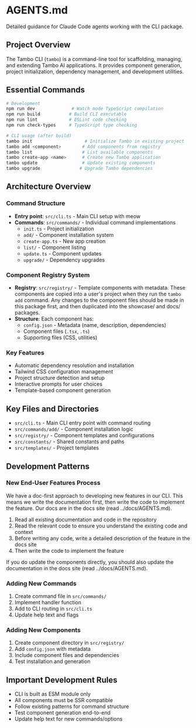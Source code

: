 # AGENTS.md

Detailed guidance for Claude Code agents working with the CLI package.

## Project Overview

The Tambo CLI (`tambo`) is a command-line tool for scaffolding, managing, and extending Tambo AI applications. It provides component generation, project initialization, dependency management, and development utilities.

## Essential Commands

```bash
# Development
npm run dev              # Watch mode TypeScript compilation
npm run build           # Build CLI executable
npm run lint            # ESLint code checking
npm run check-types     # TypeScript type checking

# CLI usage (after build)
tambo init                    # Initialize Tambo in existing project
tambo add <component>        # Add components from registry
tambo list                   # List available components
tambo create-app <name>      # Create new Tambo application
tambo update                 # Update existing components
tambo upgrade               # Upgrade Tambo dependencies
```

## Architecture Overview

### Command Structure

- **Entry point**: `src/cli.ts` - Main CLI setup with meow
- **Commands**: `src/commands/` - Individual command implementations
  - `init.ts` - Project initialization
  - `add/` - Component installation system
  - `create-app.ts` - New app creation
  - `list/` - Component listing
  - `update.ts` - Component updates
  - `upgrade/` - Dependency upgrades

### Component Registry System

- **Registry**: `src/registry/` - Template components with metadata. These
  components are copied into a user's project when they run the `tambo add`
  command. Any changes to the component files should be made in this package first,
  and then duplicated into the showcase/ and docs/ packages.
- **Structure**: Each component has:
  - `config.json` - Metadata (name, description, dependencies)
  - Component files (`.tsx`, `.ts`)
  - Supporting files (CSS, utilities)

### Key Features

- Automatic dependency resolution and installation
- Tailwind CSS configuration management
- Project structure detection and setup
- Interactive prompts for user choices
- Template-based component generation

## Key Files and Directories

- `src/cli.ts` - Main CLI entry point with command routing
- `src/commands/add/` - Component installation logic
- `src/registry/` - Component templates and configurations
- `src/constants/` - Shared constants and paths
- `src/templates/` - Project templates

## Development Patterns

### New End-User Features Process

We have a doc-first approach to developing new features in our CLI. This means we write the documentation first, then write the code to implement the feature. Our docs are in the docs site (read ../docs/AGENTS.md).

1. Read all existing documentation and code in the repository
2. Read the relevant code to ensure you understand the existing code and context
3. Before writing any code, write a detailed description of the feature in the docs site
4. Then write the code to implement the feature

If you do update the components directly, you should also update the documentation in the docs site (read ../docs/AGENTS.md).

### Adding New Commands

1. Create command file in `src/commands/`
2. Implement handler function
3. Add to CLI routing in `src/cli.ts`
4. Update help text and flags

### Adding New Components

1. Create component directory in `src/registry/`
2. Add `config.json` with metadata
3. Include component files and dependencies
4. Test installation and generation

## Important Development Rules

- CLI is built as ESM module only
- All components must be SSR compatible
- Follow existing patterns for command structure
- Test component generation end-to-end
- Update help text for new commands/options
